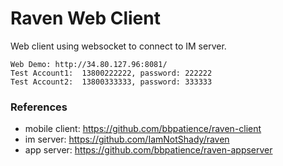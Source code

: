 # Raven Web Client

Web client using websocket to connect to IM server.

```
Web Demo: http://34.80.127.96:8081/
Test Account1:  13800222222, password: 222222
Test Account2:  13800333333, password: 333333
```

### References
* mobile client:  https://github.com/bbpatience/raven-client
* im server:  https://github.com/IamNotShady/raven
* app server:  https://github.com/bbpatience/raven-appserver
